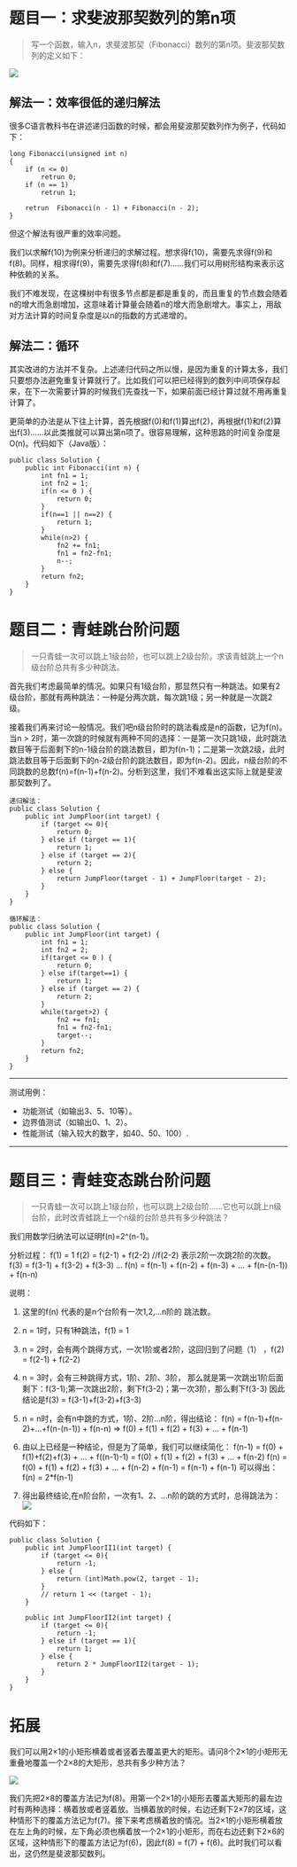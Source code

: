 # 题目一：求斐波那契数列的第n项

> 写一个函数，输入n，求斐波那契（Fibonacci）数列的第n项。斐波那契数列的定义如下：


![](http://oqthot1vw.bkt.clouddn.com/%E5%89%91%E6%8C%87offer%20%E9%A2%98%E7%9B%AE10%20%E6%96%90%E6%B3%A2%E9%82%A3%E5%A5%91%E6%95%B0%E5%88%97%28%E6%96%90%E6%B3%A2%E9%82%A3%E5%A5%91%E6%95%B0%E5%88%97%E5%AE%9A%E4%B9%89%EF%BC%89.png)

## 解法一：效率很低的递归解法

很多C语言教科书在讲述递归函数的时候，都会用斐波那契数列作为例子，代码如下：

```
long Fibonacci(unsigned int n)
{
	if (n <= 0)
		retrun 0;
	if (n == 1)
		retrun 1;
	
	retrun  Fibonacci(n - 1) + Fibonacci(n - 2);
}
```

但这个解法有很严重的效率问题。

我们以求解f(10)为例来分析递归的求解过程。想求得f(10)，需要先求得f(9)和f(8)。同样，相求得f(9)，需要先求得f(8)和f(7)......我们可以用树形结构来表示这种依赖的关系。

我们不难发现，在这棵树中有很多节点都是都是重复的，而且重复的节点数会随着n的增大而急剧增加，这意味着计算量会随着n的增大而急剧增大。事实上，用敌对方法计算的时间复杂度是以n的指数的方式递增的。

## 解法二：循环

其实改进的方法并不复杂。上述递归代码之所以慢，是因为重复的计算太多，我们只要想办法避免重复计算就行了。比如我们可以把已经得到的数列中间项保存起来，在下一次需要计算的时候我们先查找一下，如果前面已经计算过就不用再重复计算了。

更简单的办法是从下往上计算，首先根据f(0)和f(1)算出f(2)，再根据f(1)和f(2)算出f(3)......以此类推就可以算出第n项了。很容易理解，这种思路的时间复杂度是O(n)。代码如下（Java版）：

```
public class Solution {
    public int Fibonacci(int n) {
        int fn1 = 1;
        int fn2 = 1;
        if(n <= 0 ) {
            return 0;
        }
        if(n==1 || n==2) {
            return 1;
        }
        while(n>2) {
            fn2 += fn1;
            fn1 = fn2-fn1;
            n--;
        }
        return fn2;
    }
}
```

# 题目二：青蛙跳台阶问题

> 一只青蛙一次可以跳上1级台阶，也可以跳上2级台阶。求该青蛙跳上一个n级台阶总共有多少种跳法。

首先我们考虑最简单的情况。如果只有1级台阶，那显然只有一种跳法。如果有2级台阶，那就有两种跳法：一种是分两次跳，每次跳1级；另一种就是一次跳2级。

接着我们再来讨论一般情况。我们吧n级台阶时的跳法看成是n的函数，记为f(n)。当n > 2时，第一次跳的时候就有两种不同的选择：一是第一次只跳1级，此时跳法数目等于后面剩下的n-1级台阶的跳法数目，即为f(n-1)；二是第一次跳2级，此时跳法数目等于后面剩下的n-2级台阶的跳法数目，即为f(n-2)。因此，n级台阶的不同跳数的总数f(n)=f(n-1)+f(n-2)。分析到这里，我们不难看出这实际上就是斐波那契数列了。

```
递归解法：
public class Solution {
    public int JumpFloor(int target) {
		if (target <= 0){
		    return 0;
		} else if (target == 1){
		    return 1;
		} else if (target == 2){
		    return 2;
		} else {
		    return JumpFloor(target - 1) + JumpFloor(target - 2);
		}
    }
}
```

```
循环解法：
public class Solution {
    public int JumpFloor(int target) {
        int fn1 = 1;
        int fn2 = 2;
        if(target <= 0 ) {
            return 0;
        } else if(target==1) {
            return 1;
        } else if (target == 2) {
            return 2;
        }
        while(target>2) {
            fn2 += fn1;
            fn1 = fn2-fn1;
            target--;
        }
        return fn2;
    }
}
```
---
测试用例：
- 功能测试（如输出3、5、10等）。
- 边界值测试（如输出0、1、2）。
- 性能测试（输入较大的数字，如40、50、100）.
---

# 题目三：青蛙变态跳台阶问题

> 一只青蛙一次可以跳上1级台阶，也可以跳上2级台阶......它也可以跳上n级台阶，此时改青蛙跳上一个n级的台阶总共有多少种跳法？

我们用数学归纳法可以证明f(n)=2^(n-1)。

分析过程：
f(1) = 1
f(2) = f(2-1) + f(2-2)         //f(2-2) 表示2阶一次跳2阶的次数。
f(3) = f(3-1) + f(3-2) + f(3-3) 
...
f(n) = f(n-1) + f(n-2) + f(n-3) + ... + f(n-(n-1)) + f(n-n) 

说明： 
1. 这里的f(n) 代表的是n个台阶有一次1,2,...n阶的 跳法数。
2. n = 1时，只有1种跳法，f(1) = 1
3. n = 2时，会有两个跳得方式，一次1阶或者2阶，这回归到了问题（1） ，f(2) = f(2-1) + f(2-2) 
4. n = 3时，会有三种跳得方式，1阶、2阶、3阶，
    那么就是第一次跳出1阶后面剩下：f(3-1);第一次跳出2阶，剩下f(3-2)；第一次3阶，那么剩下f(3-3)
    因此结论是f(3) = f(3-1)+f(3-2)+f(3-3)
5. n = n时，会有n中跳的方式，1阶、2阶...n阶，得出结论：
    f(n) = f(n-1)+f(n-2)+...+f(n-(n-1)) + f(n-n) => f(0) + f(1) + f(2) + f(3) + ... + f(n-1)
    
6. 由以上已经是一种结论，但是为了简单，我们可以继续简化：
    f(n-1) = f(0) + f(1)+f(2)+f(3) + ... + f((n-1)-1) = f(0) + f(1) + f(2) + f(3) + ... + f(n-2)
    f(n) = f(0) + f(1) + f(2) + f(3) + ... + f(n-2) + f(n-1) = f(n-1) + f(n-1)
    可以得出：
    f(n) = 2*f(n-1)
    
7. 得出最终结论,在n阶台阶，一次有1、2、...n阶的跳的方式时，总得跳法为：
![](http://oqthot1vw.bkt.clouddn.com/%E5%89%91%E6%8C%87offer%20%E9%A2%98%E7%9B%AE10%20%E6%96%90%E6%B3%A2%E9%82%A3%E5%A5%91%E6%95%B0%E5%88%97%28%E5%8F%98%E6%80%81%E8%B7%B3%E5%8F%B0%E9%98%B6%EF%BC%89.png)

代码如下：

```
public class Solution {
    public int JumpFloorII1(int target) {
        if (target <= 0){
            return -1;
        } else {
            return (int)Math.pow(2, target - 1);
        }
        // return 1 << (target - 1);
    }

    public int JumpFloorII2(int target) {
        if (target <= 0){
            return -1;
        } else if (target == 1){
            return 1;
        } else {
            return 2 * JumpFloorII2(target - 1);
        }
    }
}
```

# 拓展

我们可以用2×1的小矩形横着或者竖着去覆盖更大的矩形。请问8个2×1的小矩形无重叠地覆盖一个2×8的大矩形，总共有多少种方法？

![](http://oqthot1vw.bkt.clouddn.com/%E5%89%91%E6%8C%87offer%20%E9%A2%98%E7%9B%AE10%20%E6%96%90%E6%B3%A2%E9%82%A3%E5%A5%91%E6%95%B0%E5%88%97%EF%BC%88%E4%B8%80%E4%B8%AA%202x1%20%E7%9A%84%E7%9F%A9%E9%98%B5%E5%92%8C%202x8%20%E7%9A%84%E7%9F%A9%E9%98%B5%EF%BC%89.png)

我们先把2×8的覆盖方法记为f(8)。用第一个2×1的小矩形去覆盖大矩形的最左边时有两种选择：横着放或者竖着放。当横着放的时候，右边还剩下2×7的区域，这种情形下的覆盖方法记为f(7)。接下来考虑横着放的情况。当2×1的小矩形横着放在左上角的时候，左下角必须也横着放一个2×1的小矩形，而在右边还剩下2×6的区域，这种情形下的覆盖方法记为f(6)，因此f(8) = f(7) + f(6)。此时我们可以看出，这仍然是斐波那契数列。